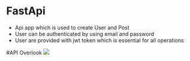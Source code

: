 # FastApi
- Api app which is used to create User and Post
- User can be authenticated by using email and password
- User are provided with jwt token which is essential for all operations


#API Overlook
<img src=".">
